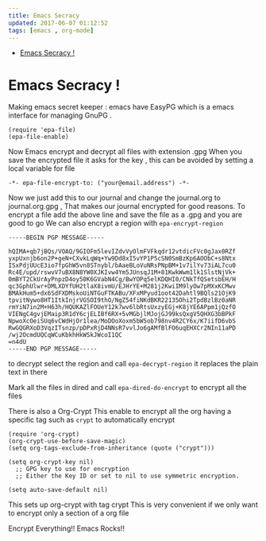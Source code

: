 ```yaml
---
title: Emacs Secracy
updated: 2017-06-07 01:12:52
tags: [emacs , org-mode]
---
```

- [Emacs Secracy !](#org919e458)


<a id="org919e458"></a>

# Emacs Secracy !

Making emacs secret keeper : emacs have EasyPG which is a emacs interface for managing GnuPG .

```emacs-lisp
(require 'epa-file)
(epa-file-enable)
```

Now Emacs encrypt and decrypt all files with extension .gpg When you save the encrypted file it asks for the key , this can be avoided by setting a local variable for file

```emacs-lisp
-*- epa-file-encrypt-to: ("your@email.address") -*-
```

Now we just add this to our journal and change the journal.org to journal.org.gpg , That makes our journal encrypted for good reasons. To encrypt a file add the above line and save the file as a .gpg and you are good to go We can also encrypt a region with `epa-encrypt-region`

    
    -----BEGIN PGP MESSAGE-----
    
    hQIMA+qb7jBQs/VOAQ/9GIOFm5levIZdvVyOlmFVFkqdr12vtdicFVc0gJax0RZf
    yxpUxnjb6on2P+geN+CXvkLqWq+Yw9Dd8xI5vYP1P5cSN0SmBzKp6AOObC+s8Ntx
    ISxPdjUUcE3io7fpGhW5vn8STnybl/bAaeBLoVuNRsPNpBM+1v7ilYv73iAL7cu0
    Rc4E/upd/rswvV7uBX8N8YW0XJKIvw4Ym5JUnsqJ1M+81KwkWwm1lk1SlstNjVk+
    0mBYT2CkUrAyPnpzD4oy50K6GVabN4Cg/BwYOPq5elKDQHI0/CNkTfQSetsbEH/H
    qc3GphUlwr+DMLXDYfUH2tlaX8ivmU/EJHrYE+M281j2KwiIM9lyOw7pMXxKCMwv
    BMAkHum5+dx6SdFXDMskoUiNTGuFTKABu/XFxMPyud1oot42Dahtl9BQls21OjK9
    tpvitNywo8HT1ItkInjrVGSOI9thO/NgZ54fiNKdBKR22135Ohi2TpdBzlBz0aNR
    rmYiN7in2M+H63h/HQUKAZlFOUeY12k7wv6lbRtsUxzyEGj+K8jYE6APpm1jQzfO
    VIENgC4gvjEMaip3R1dY6cjELIBf6RX+5vMGbjlMJojGJ99ksQxgV5QHXG3bBPkF
    NpwoXcOeiSUq6vCWdHjOr1lea/MoDOoXoxm5bW5ob798nv4R2CY6x/K7iifD6vbS
    RwGQGRXoD3VqzITsnzp/pDPxRjD4NNsR7vvlJo6gAMfBlFO6uqEHXCr2NIn11aPD
    /wj2OcmdUQCqWCuKbkhHkWSkJWcoI1QC
    =n4dU
    -----END PGP MESSAGE-----

to decrypt select the region and call `epa-decrypt-region` it replaces the plain text in there

Mark all the files in dired and call `epa-dired-do-encrypt` to encrypt all the files

There is also a Org-Crypt This enable to encrypt all the org having a specific tag such as `crypt` to automatically encrypt

```emacs-lisp
(require 'org-crypt)
(org-crypt-use-before-save-magic)
(setq org-tags-exclude-from-inheritance (quote ("crypt")))

(setq org-crypt-key nil)
  ;; GPG key to use for encryption
  ;; Either the Key ID or set to nil to use symmetric encryption.

(setq auto-save-default nil)
```

This sets up org-crypt with tag crypt This is very convenient if we only want to encrypt only a section of a org file

Encrypt Everything!! Emacs Rocks!!

